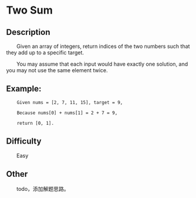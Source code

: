 # Two Sum

## Description

&emsp;&emsp;Given an array of integers, return indices of the two numbers such that they add up to a specific target.

&emsp;&emsp;You may assume that each input would have exactly one solution, and you may not use the same element twice.

## Example:

``` 
    Given nums = [2, 7, 11, 15], target = 9,
    
    Because nums[0] + nums[1] = 2 + 7 = 9,
    
    return [0, 1].
```

## Difficulty

&emsp;&emsp;Easy

## Other

&emsp;&emsp;todo，添加解题思路。